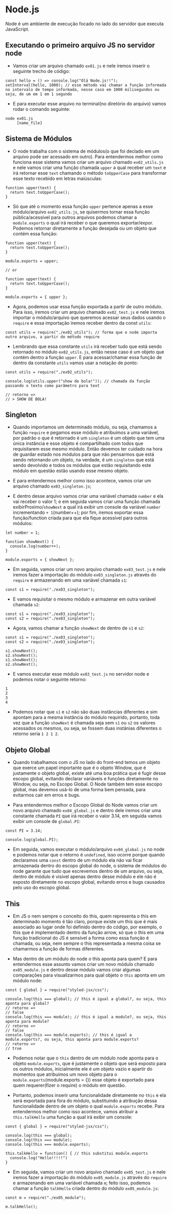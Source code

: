 # Node.js

Node é um ambiente de execução focado no lado do servidor que executa JavaScript.

## Executando o primeiro arquivo JS no servidor node

- Vamos criar um arquivo chamado `ex01.js` e nele iremos inserir o seguinte trecho de código:

``` JS
const hello = () => console.log("Olá Node.js!!");
setInterval(hello, 1000); // esse método vai chamar a função informada no intervalo de tempo informada, nesse caso em 1000 milisegundos ou seja, de um em 1 em 1 segundo
```

- E para executar esse arquivo no terminal(no diretório do arquivo) vamos rodar o comando seguinte:

```
node ex01.js
     [name_file]
```

## Sistema de Módulos

- O node trabalha com o sistema de módulos(o que foi declado em um arquivo pode ser acessado em outro). 
Para entendermos melhor como funciona esse sistema vamos criar um arquivo chamado `ex02_utils.js` e nele vamos criar uma função chamada `upper` a qual receber um `text` e irá retornar esse `text` chamando o método `toUpperCase` para transformar esse texto recebido em letras maiúsculas:

``` JS
function upper(text) {
  return text.toUpperCase();
}
```

- Só que até o momento essa função `upper` pertence apenas a esse módulo/arquivo `ex02_utils.js`, se quisermos tornar essa função pública/acessível para outros arquivos podemos chamar a `module.exports` o qual irá receber o que queremos exportar/expor. Podemos retornar diretamente a função desejada ou um objeto que contém essa função:

``` JS
function upper(text) {
  return text.toUpperCase();
}

module.exports = upper;

// or

function upper(text) {
  return text.toUpperCase();
}

module.exports = { upper };
```

- Agora, podemos usar essa função exportada a partir de outro módulo.
Para isso, iremos criar um arquivo chamado `ex02_test.js` e nele iremos importar o módulo/arquivo que queremos acessar seus dados usando o `require` e essa importação iremos receber dentro da const `utils`:


``` JS
const utils = require("./ex02_utils"); // forma que o node importa outro arquivo, a partir do método require
```

- Lembrando que essa constante `utils` irá receber tudo que está sendo retornado no módulo `ex02_utils.js`, então nesse caso é um objeto que contém dentro a função `upper`. E para acessar/chamar essa função de dentro da constante `utils` vamos usar a notação de ponto:

``` JS
const utils = require("./ex02_utils");

console.log(utils.upper("show de bola!")); // chamada da função passando o texto como parâmetro para text

// retorno =>
// > SHOW DE BOLA!
```

## Singleton

- Quando importamos um determinado módulo, ou seja, chamamos a função `require` e pegamos esse módulo e atribuimos a uma variável, por padrão o que é retornado é um `singleton` é um objeto que tem uma única instância e esse objeto é compartilhado com todos que requisitarem esse mesmo módulo. Então devemos ter cuidado na hora de guardar estado nos módulos para que não pensarmos que está sendo retornando um objeto, na verdade, é um `singleton` que está sendo devolvido e todos os módulos que estão requisitando este módulo em questão estão usando esse mesmo objeto.

- E para entendermos melhor como isso acontece, vamos criar um arquivo chamado `ex03_singleton.js`;

- E dentro desse arquivo vamos criar uma variável chamada `number` e ela vai receber o valor 1; e em seguida vamos criar uma função chamada exibirProximo/`showNext` a qual irá exibir um console da variável `number` incrementando `+ 1`(number++); por fim, iremos exportar essa função/function criada para que ela fique acessível para outros módulos:

``` JS
let number = 1;

function showNext() {
  console.log(number++);
}

module.exports = { showNext };
```

- Em seguida, vamos criar um novo arquivo chamado `ex03_test.js` e nele iremos fazer a importação do módulo `ex03_singleton.js` através do `require` e armazenando em uma variável chamada `s1`:

``` JS
const s1 = require("./ex03_singleton");
```

- E vamos requisitar o mesmo módulo e armazenar em outra variável chamada `s2`:

``` JS
const s1 = require("./ex03_singleton");
const s2 = require("./ex03_singleton");
```

- Agora, vamos chamar a função `showNext` de dentro de `s1` e `s2`:

``` JS
const s1 = require("./ex03_singleton");
const s2 = require("./ex03_singleton");

s1.showNext();
s2.showNext();
s1.showNext();
s2.showNext();
```

- E vamos executar esse módulo `ex03_test.js` no servidor node e podemos notar o seguinte retorno:

```
1
2
3
4
```

- Podemos notar que `s1` e `s2` não são duas instâncias diferentes e sim apontam para a mesma instância do módulo requirido, portanto, toda vez que a função `showNext` é chamada seja sem `s1` ou `s2` os valores acessados os mesmos, ou seja, se fossem duas instânias diferentes o retorno seria `1 2 1 2`.

## Objeto Global
 
- Quando trabalhamos com o JS no lado do front-end temos um objeto que exerce um papel importante que é o objeto Window, que é justamente o objeto global, existe até uma boa prática que é fugir desse escopo global, evitando declarar variáveis e funções diretamente no Window, ou seja, no Escopo Global.
O Node também tem esse escopo global, mas devemos usá-lo de uma forma bem pensada, para evitarmos cair em erros e bugs.

- Para entendermos melhor o Escopo Global do Node vamos criar um novo arquivo chamado `ex04_global.js` e dentro dele iremos criar uma constante chamada `PI` que irá receber o valor 3.14, em seguida vamos exibir um console de `global.PI`:

``` JS
const PI = 3.14;

console.log(global.PI);
```

- Em seguida, vamos executar o módulo/arquivo `ex04_global.js` no node e podemos notar que o retorno é `undefined`, isso ocorre porque quando declaramos uma `const` dentro de um módulo ela não vai ficar armazenada dentro do escopo global do node, o sistema de módulos do node garante que tudo que escrevemos dentro de um arquivo, ou seja, dentro de módulo é visível apenas dentro desse módulo e ele não é exposto diretamente no escopo global, evitando erros e bugs causados pelo uso do escopo global.

## This

- Em JS o nem sempre o conceito do this, quem representa o this em determinado momento é tão claro, porque existe um this que é mais associado ao lugar onde foi definido dentro do código, por exemplo, o this que é implementado dentro da função arrow, só que o this em uma função tradicional do JS é sensível a forma como essa função é chamada, ou seja, nem sempre o this representada a mesma coisa se chamarmos a função de formas diferentes.

- Mas dentro de um módulo do node o this aponta para quem? E para entendermos esse assunto vamos criar um novo módulo chamado `ex05_module.js` e dentro desse módulo vamos criar algumas comparações para visualizarmos para qual objeto o `this` aponta em um módulo node:

``` JS
const { global } = require("styled-jsx/css");

console.log(this === global); // this é igual a global?, ou seja, this aponta para global?
// retorno =>
// false
console.log(this === module); // this é igual a module?, ou seja, this aponta para module?
// retorno =>
// false
console.log(this === module.exports); // this é igual a module.exports?, ou seja, this aponta para module.exports?
// retorno =>
// true
```

- Podemos notar que o `this` dentro de um módulo node aponta para o objeto `module.exports`, que é justamente o objeto que será exposto para os outros módulos, inicialmente ele é um objeto vazio e apartir do momentos que atribuimos um novo objeto para o `module.exports`(module.exports = {}) esse objeto é exportado para quem requerer(fizer o require) o módulo em questão.

- Portanto, podemos inserir uma funcionalidade diretamente no `this` e ela será exportada para fora do módulo, substituindo a atribução dessa funcionalidade dentro de um objeto o qual `module.exports` recebe.
Para entendermos melhor como isso acontece, vamos atribuir a `this.talkHello` uma função a qual irá exibir um console:

``` JS
const { global } = require("styled-jsx/css");

console.log(this === global); 
console.log(this === module); 
console.log(this === module.exports);

this.talkHello = function() { // this substitui module.exports
  console.log("Hello!!!!!")
}
```

- Em seguida, vamos criar um novo arquivo chamado `ex05_test.js` e nele iremos fazer a importação do módulo `ex05_module.js` através do `require` e armazenando em uma variável chamada `m`; feito isso, podemos chamar a função `talkHello` criada dentro do módulo `ex05_module.js`:

``` JS
const m = require("./ex05_module");

m.talkHello();
```